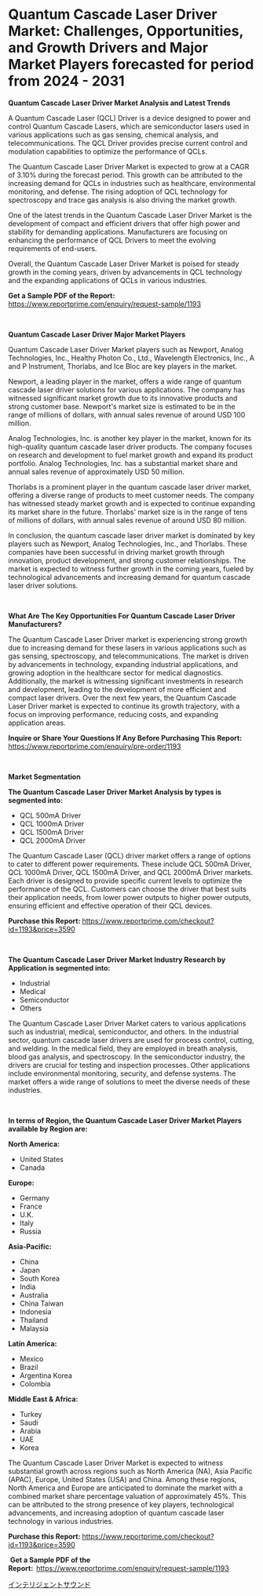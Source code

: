 <p><h1>Quantum Cascade Laser Driver Market: Challenges, Opportunities, and Growth Drivers and Major Market Players forecasted for period from 2024 - 2031</h1></p><p><strong>Quantum Cascade Laser Driver Market Analysis and Latest Trends</strong></p>
<p><p>A Quantum Cascade Laser (QCL) Driver is a device designed to power and control Quantum Cascade Lasers, which are semiconductor lasers used in various applications such as gas sensing, chemical analysis, and telecommunications. The QCL Driver provides precise current control and modulation capabilities to optimize the performance of QCLs.</p><p>The Quantum Cascade Laser Driver Market is expected to grow at a CAGR of 3.10% during the forecast period. This growth can be attributed to the increasing demand for QCLs in industries such as healthcare, environmental monitoring, and defense. The rising adoption of QCL technology for spectroscopy and trace gas analysis is also driving the market growth.</p><p>One of the latest trends in the Quantum Cascade Laser Driver Market is the development of compact and efficient drivers that offer high power and stability for demanding applications. Manufacturers are focusing on enhancing the performance of QCL Drivers to meet the evolving requirements of end-users.</p><p>Overall, the Quantum Cascade Laser Driver Market is poised for steady growth in the coming years, driven by advancements in QCL technology and the expanding applications of QCLs in various industries.</p></p>
<p><strong>Get a Sample PDF of the Report:&nbsp;</strong> <a href="https://www.reportprime.com/enquiry/request-sample/1193">https://www.reportprime.com/enquiry/request-sample/1193</a></p>
<p>&nbsp;</p>
<p><strong>Quantum Cascade Laser Driver Major Market Players</strong></p>
<p><p>Quantum Cascade Laser Driver Market players such as Newport, Analog Technologies, Inc., Healthy Photon Co., Ltd., Wavelength Electronics, Inc., A and P Instrument, Thorlabs, and Ice Bloc are key players in the market. </p><p>Newport, a leading player in the market, offers a wide range of quantum cascade laser driver solutions for various applications. The company has witnessed significant market growth due to its innovative products and strong customer base. Newport's market size is estimated to be in the range of millions of dollars, with annual sales revenue of around USD 100 million.</p><p>Analog Technologies, Inc. is another key player in the market, known for its high-quality quantum cascade laser driver products. The company focuses on research and development to fuel market growth and expand its product portfolio. Analog Technologies, Inc. has a substantial market share and annual sales revenue of approximately USD 50 million.</p><p>Thorlabs is a prominent player in the quantum cascade laser driver market, offering a diverse range of products to meet customer needs. The company has witnessed steady market growth and is expected to continue expanding its market share in the future. Thorlabs' market size is in the range of tens of millions of dollars, with annual sales revenue of around USD 80 million.</p><p>In conclusion, the quantum cascade laser driver market is dominated by key players such as Newport, Analog Technologies, Inc., and Thorlabs. These companies have been successful in driving market growth through innovation, product development, and strong customer relationships. The market is expected to witness further growth in the coming years, fueled by technological advancements and increasing demand for quantum cascade laser driver solutions.</p></p>
<p>&nbsp;</p>
<p><strong>What Are The Key Opportunities For Quantum Cascade Laser Driver Manufacturers?</strong></p>
<p><p>The Quantum Cascade Laser Driver market is experiencing strong growth due to increasing demand for these lasers in various applications such as gas sensing, spectroscopy, and telecommunications. The market is driven by advancements in technology, expanding industrial applications, and growing adoption in the healthcare sector for medical diagnostics. Additionally, the market is witnessing significant investments in research and development, leading to the development of more efficient and compact laser drivers. Over the next few years, the Quantum Cascade Laser Driver market is expected to continue its growth trajectory, with a focus on improving performance, reducing costs, and expanding application areas.</p></p>
<p><strong>Inquire or Share Your Questions If Any Before Purchasing This Report:</strong> <a href="https://www.reportprime.com/enquiry/pre-order/1193">https://www.reportprime.com/enquiry/pre-order/1193</a></p>
<p>&nbsp;</p>
<p><strong>Market Segmentation</strong></p>
<p><strong>The Quantum Cascade Laser Driver Market Analysis by types is segmented into:</strong></p>
<p><ul><li>QCL 500mA Driver</li><li>QCL 1000mA Driver</li><li>QCL 1500mA Driver</li><li>QCL 2000mA Driver</li></ul></p>
<p><p>The Quantum Cascade Laser (QCL) driver market offers a range of options to cater to different power requirements. These include QCL 500mA Driver, QCL 1000mA Driver, QCL 1500mA Driver, and QCL 2000mA Driver markets. Each driver is designed to provide specific current levels to optimize the performance of the QCL. Customers can choose the driver that best suits their application needs, from lower power outputs to higher power outputs, ensuring efficient and effective operation of their QCL devices.</p></p>
<p><strong>Purchase this Report:&nbsp;</strong><a href="https://www.reportprime.com/checkout?id=1193&price=3590">https://www.reportprime.com/checkout?id=1193&price=3590</a></p>
<p>&nbsp;</p>
<p><strong>The Quantum Cascade Laser Driver Market Industry Research by Application is segmented into:</strong></p>
<p><ul><li>Industrial</li><li>Medical</li><li>Semiconductor</li><li>Others</li></ul></p>
<p><p>The Quantum Cascade Laser Driver Market caters to various applications such as industrial, medical, semiconductor, and others. In the industrial sector, quantum cascade laser drivers are used for process control, cutting, and welding. In the medical field, they are employed in breath analysis, blood gas analysis, and spectroscopy. In the semiconductor industry, the drivers are crucial for testing and inspection processes. Other applications include environmental monitoring, security, and defense systems. The market offers a wide range of solutions to meet the diverse needs of these industries.</p></p>
<p>&nbsp;</p>
<p><strong>In terms of Region, the Quantum Cascade Laser Driver Market Players available by Region are:</strong></p>
<p>
    <p> <strong> North America: </strong>
        <ul>
            <li>United States</li>
            <li>Canada</li>
        </ul>
        </p> 
    <p> <strong> Europe: </strong>
        <ul>
            <li>Germany</li>
            <li>France</li>
            <li>U.K.</li>
            <li>Italy</li>
            <li>Russia</li>
        </ul>
        </p> 
    <p> <strong> Asia-Pacific: </strong>
        <ul>
            <li>China</li>
            <li>Japan</li>
            <li>South Korea</li>
            <li>India</li>
            <li>Australia</li>
            <li>China Taiwan</li>
            <li>Indonesia</li>
            <li>Thailand</li>
            <li>Malaysia</li>
        </ul>
        </p> 
    <p> <strong> Latin America: </strong>
        <ul>
            <li>Mexico</li>
            <li>Brazil</li>
            <li>Argentina Korea</li>
            <li>Colombia</li>
        </ul>
        </p> 
    <p> <strong> Middle East & Africa: </strong>
        <ul>
            <li>Turkey</li>
            <li>Saudi</li>
            <li>Arabia</li>
            <li>UAE</li>
            <li>Korea</li>
        </ul>
    </p>
    </p>
<p><p>The Quantum Cascade Laser Driver Market is expected to witness substantial growth across regions such as North America (NA), Asia Pacific (APAC), Europe, United States (USA) and China. Among these regions, North America and Europe are anticipated to dominate the market with a combined market share percentage valuation of approximately 45%. This can be attributed to the strong presence of key players, technological advancements, and increasing adoption of quantum cascade laser technology in various industries.</p></p>
<p><strong>Purchase this Report: </strong><a href="https://www.reportprime.com/checkout?id=1193&price=3590">https://www.reportprime.com/checkout?id=1193&price=3590</a></p>
<p>&nbsp;<strong>Get a Sample PDF of the Report:&nbsp;&nbsp;</strong><a href="https://www.reportprime.com/enquiry/request-sample/1193">https://www.reportprime.com/enquiry/request-sample/1193</a></p>
<p><strong></strong></p>
<p><p><a href="https://github.com/AaronVargas43/Market-Research-Report-List-1/blob/main/95551379099.md">インテリジェントサウンド</a></p></p>